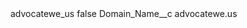 <?xml version="1.0" encoding="UTF-8"?>
<CustomMetadata xmlns="http://soap.sforce.com/2006/04/metadata" xmlns:xsi="http://www.w3.org/2001/XMLSchema-instance" xmlns:xsd="http://www.w3.org/2001/XMLSchema">
    <label>advocatewe_us</label>
    <protected>false</protected>
    <values>
        <field>Domain_Name__c</field>
        <value xsi:type="xsd:string">advocatewe.us</value>
    </values>
</CustomMetadata>
